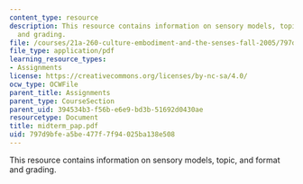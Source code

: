 ```yaml
---
content_type: resource
description: This resource contains information on sensory models, topic, and format
  and grading.
file: /courses/21a-260-culture-embodiment-and-the-senses-fall-2005/797d9bfea5be477f7f94025ba138e508_midterm_pap.pdf
file_type: application/pdf
learning_resource_types:
- Assignments
license: https://creativecommons.org/licenses/by-nc-sa/4.0/
ocw_type: OCWFile
parent_title: Assignments
parent_type: CourseSection
parent_uid: 394534b3-f56b-e6e9-bd3b-51692d0430ae
resourcetype: Document
title: midterm_pap.pdf
uid: 797d9bfe-a5be-477f-7f94-025ba138e508
---
```

This resource contains information on sensory models, topic, and format and grading.